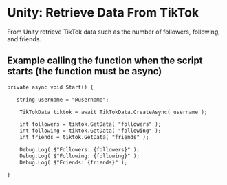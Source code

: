 # Unity: Retrieve Data From TikTok

From Unity retrieve TikTok data such as the number of followers, following, and friends.

## Example calling the function when the script starts (the function must be async)

```HTML
private async void Start() {

   string username = "@username";

    TikTokData tiktok = await TikTokData.CreateAsync( username );

    int followers = tiktok.GetData( "followers" );
    int following = tiktok.GetData( "following" );
    int friends = tiktok.GetData( "friends" );

    Debug.Log( $"Followers: {followers}" );
    Debug.Log( $"Following: {following}" );
    Debug.Log( $"Friends: {friends}" );

}
```
